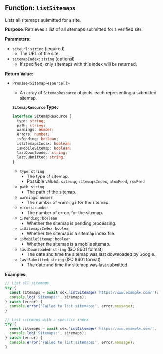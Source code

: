 ## Function: `listSitemaps`

Lists all sitemaps submitted for a site.

**Purpose:**
Retrieves a list of all sitemaps submitted for a verified site.

**Parameters:**
- `siteUrl`: `string` (required)
  - The URL of the site.
- `sitemapIndex`: `string` (optional)
  - If specified, only sitemaps with this index will be returned.

**Return Value:**
- `Promise<SitemapResource[]>`
  - An array of `SitemapResource` objects, each representing a submitted sitemap.

  **`SitemapResource` Type:**

  ```typescript
  interface SitemapResource {
    type: string;
    path: string;
    warnings: number;
    errors: number;
    isPending: boolean;
    isSitemapsIndex: boolean;
    isMobileSitemap: boolean;
    lastDownloaded: string;
    lastSubmitted: string;
  }
  ```

  - `type`: `string`
    - The type of sitemap.
    - Possible values: `sitemap`, `sitemapsIndex`, `atomFeed`, `rssFeed`
  - `path`: `string`
    - The path of the sitemap.
  - `warnings`: `number`
    - The number of warnings for the sitemap.
  - `errors`: `number`
    - The number of errors for the sitemap.
  - `isPending`: `boolean`
    - Whether the sitemap is pending processing.
  - `isSitemapsIndex`: `boolean`
    - Whether the sitemap is a sitemap index file.
  - `isMobileSitemap`: `boolean`
    - Whether the sitemap is a mobile sitemap.
  - `lastDownloaded`: `string` (ISO 8601 format)
    - The date and time the sitemap was last downloaded by Google.
  - `lastSubmitted`: `string` (ISO 8601 format)
    - The date and time the sitemap was last submitted.

**Examples:**

```typescript
// List all sitemaps
try {
  const sitemaps = await sdk.listSitemaps('https://www.example.com/');
  console.log('Sitemaps:', sitemaps);
} catch (error) {
  console.error('Failed to list sitemaps:', error.message);
}

// List sitemaps with a specific index
try {
  const sitemaps = await sdk.listSitemaps('https://www.example.com/', 'sitemap_index.xml');
  console.log('Sitemaps:', sitemaps);
} catch (error) {
  console.error('Failed to list sitemaps:', error.message);
}
```